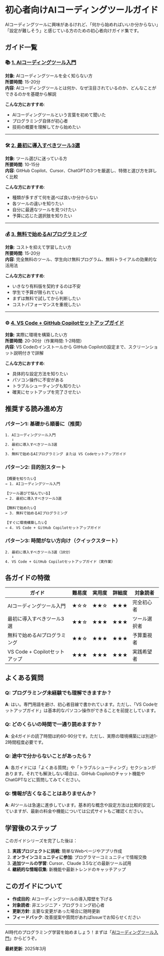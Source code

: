 # 初心者向けAIコーディングツールガイド

AIコーディングツールに興味があるけれど、「何から始めればいいか分からない」「設定が難しそう」と感じている方のための初心者向けガイド集です。

## ガイド一覧

### 📚 [1. AIコーディングツール入門](./getting-started.md)
**対象**: AIコーディングツールを全く知らない方  
**所要時間**: 15-20分  
**内容**: AIコーディングツールとは何か、なぜ注目されているのか、どんなことができるのかを基礎から解説

**こんな方におすすめ**:
- AIコーディングツールという言葉を初めて聞いた
- プログラミング自体が初心者
- 技術の概要を理解してから始めたい

---

### 🛠️ [2. 最初に導入すべきツール3選](./first-tools.md)
**対象**: ツール選びに迷っている方  
**所要時間**: 10-15分  
**内容**: GitHub Copilot、Cursor、ChatGPTの3つを厳選し、特徴と選び方を詳しく比較

**こんな方におすすめ**:
- 種類が多すぎて何を選べば良いか分からない
- 各ツールの違いを知りたい
- 自分に最適なツールを見つけたい
- 予算に応じた選択肢を知りたい

---

### 💰 [3. 無料で始めるAIプログラミング](./free-start.md)
**対象**: コストを抑えて学習したい方  
**所要時間**: 15-20分  
**内容**: 完全無料のツール、学生向け無料プログラム、無料トライアルの効果的な活用法

**こんな方におすすめ**:
- いきなり有料版を契約するのは不安
- 学生で予算が限られている
- まずは無料で試してから判断したい
- コストパフォーマンスを重視したい

---

### ⚙️ [4. VS Code + GitHub Copilotセットアップガイド](./vscode-copilot-setup.md)
**対象**: 実際に環境を構築したい方  
**所要時間**: 20-30分（作業時間: 1-2時間）  
**内容**: VS Codeのインストールから GitHub Copilotの設定まで、スクリーンショット説明付きで詳解

**こんな方におすすめ**:
- 具体的な設定方法を知りたい
- パソコン操作に不安がある
- トラブルシューティングも知りたい
- 確実にセットアップを完了させたい

## 推奨する読み進め方

### パターン1: 基礎から順番に（推奨）
```
1. AIコーディングツール入門 
   ↓
2. 最初に導入すべきツール3選
   ↓
3. 無料で始めるAIプログラミング または VS Codeセットアップガイド
```

### パターン2: 目的別スタート
```
【概要を知りたい】
→ 1. AIコーディングツール入門

【ツール選びで悩んでいる】  
→ 2. 最初に導入すべきツール3選

【無料で始めたい】
→ 3. 無料で始めるAIプログラミング

【すぐに環境構築したい】
→ 4. VS Code + GitHub Copilotセットアップガイド
```

### パターン3: 時間がない方向け（クイックスタート）
```
2. 最初に導入すべきツール3選（10分）
   ↓
4. VS Code + GitHub Copilotセットアップガイド（実作業）
```

## 各ガイドの特徴

| ガイド | 難易度 | 実用度 | 詳細度 | 対象読者 |
|--------|--------|--------|--------|----------|
| AIコーディングツール入門 | ★☆☆ | ★★☆ | ★★★ | 完全初心者 |
| 最初に導入すべきツール3選 | ★★☆ | ★★★ | ★★★ | ツール選択者 |
| 無料で始めるAIプログラミング | ★★☆ | ★★★ | ★★★ | 予算重視者 |
| VS Code + Copilotセットアップ | ★★★ | ★★★ | ★★★ | 実践希望者 |

## よくある質問

### Q: プログラミング未経験でも理解できますか？
**A**: はい。専門用語を避け、初心者目線で書かれています。ただし、「VS Codeセットアップガイド」は基本的なパソコン操作ができることを前提としています。

### Q: どのくらいの時間で一通り読めますか？
**A**: 全4ガイドの読了時間は約60-90分です。ただし、実際の環境構築には別途1-2時間程度必要です。

### Q: 途中で分からないことがあったら？
**A**: 各ガイドには「よくある質問」や「トラブルシューティング」セクションがあります。それでも解決しない場合は、GitHub Copilotのチャット機能やChatGPTなどに質問してみてください。

### Q: 情報が古くなることはありませんか？
**A**: AIツールは急速に進歩しています。基本的な概念や設定方法は比較的安定していますが、最新の料金や機能については公式サイトもご確認ください。

## 学習後のステップ

このガイドシリーズを完了した後は：

1. **実践プロジェクトに挑戦**: 簡単なWebページやアプリ作成
2. **オンラインコミュニティに参加**: プログラマーコミュニティで情報交換
3. **追加ツールの学習**: Cursor、Claude 3.5などの最新ツール試用
4. **継続的な情報収集**: 新機能や最新トレンドのキャッチアップ

## このガイドについて

- **作成目的**: AIコーディングツールの導入障壁を下げる
- **対象読者**: 非エンジニア・プログラミング初心者
- **更新方針**: 主要な変更があった場合に随時更新
- **フィードバック**: 改善提案や質問があればIssueでお知らせください

---

AI時代のプログラミング学習を始めましょう！まずは「[AIコーディングツール入門](./getting-started.md)」からどうぞ。

**最終更新**: 2025年3月